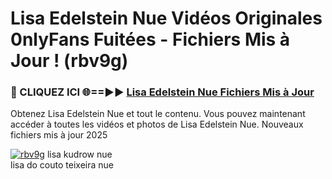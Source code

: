 # Lisa Edelstein Nue Vidéos Originales 0nlyFans Fuitées - Fichiers Mis à Jour ! (rbv9g)

<h3>🔴 CLIQUEZ ICI 🌐==►► <a href="https://tinyurl.com/2pmr4ezf" rel="nofollow">Lisa Edelstein Nue Fichiers Mis à Jour</a></h3>

Obtenez Lisa Edelstein Nue et tout le contenu. Vous pouvez maintenant accéder à toutes les vidéos et photos de Lisa Edelstein Nue. Nouveaux fichiers mis à jour 2025

[![rbv9g](https://i.imgur.com/6SNvagu.gif)](https://tinyurl.com/2pmr4ezf)
lisa kudrow nue<br>
lisa do couto teixeira nue